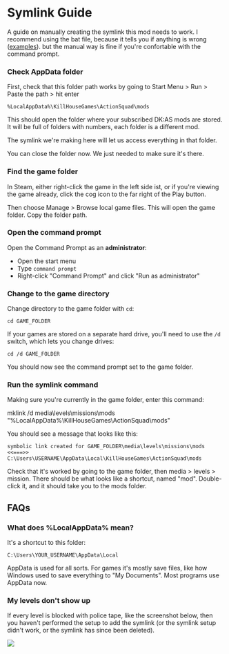 # Symlink Guide

A guide on manually creating the symlink this mod needs to work. I recommend using the bat file, because it tells you if anything is wrong ([examples](validation.md)). but the manual way is fine if you're confortable with the command prompt.


### Check AppData folder

First, check that this folder path works by going to Start Menu > Run > Paste the path > hit enter

	%LocalAppData%\KillHouseGames\ActionSquad\mods

This should open the folder where your subscribed DK:AS mods are stored. It will be full of folders with numbers, each folder is a different mod.

The symlink we're making here will let us access everything in that folder.

You can close the folder now. We just needed to make sure it's there.


### Find the game folder

In Steam, either right-click the game in the left side ist, or if you're viewing the game already, click the cog icon to the far right of the Play button.

Then choose Manage > Browse local game files. This will open the game folder. Copy the folder path.


### Open the command prompt

Open the Command Prompt as an __administrator__:

- Open the start menu
- Type `command prompt`
- Right-click "Command Prompt" and click "Run as administrator"


### Change to the game directory

Change directory to the game folder with `cd`:

	cd GAME_FOLDER

If your games are stored on a separate hard drive, you'll need to use the `/d` switch, which lets you change drives:

	cd /d GAME_FOLDER

You should now see the command prompt set to the game folder.


### Run the symlink command

Making sure you're currently in the game folder, enter this command:

mklink /d media\levels\missions\mods "%LocalAppData%\KillHouseGames\ActionSquad\mods"

You should see a message that looks like this:

	symbolic link created for GAME_FOLDER\media\levels\missions\mods <<===>> C:\Users\USERNAME\AppData\Local\KillHouseGames\ActionSquad\mods

Check that it's worked by going to the game folder, then media > levels > mission. There should be what looks like a shortcut, named "mod". Double-click it, and it should take you to the mods folder.


## FAQs

### What does %LocalAppData% mean?

It's a shortcut to this folder:

	C:\Users\YOUR_USERNAME\AppData\Local

AppData is used for all sorts. For games it's mostly save files, like how Windows used to save everything to "My Documents". Most programs use AppData now.

### My levels don't show up

If every level is blocked with police tape, like the screenshot below, then you haven't performed the setup to add the symlink (or the symlink setup didn't work, or the symlink has since been deleted).

![](images/screenshot/error-no-symlink.png)

